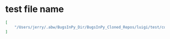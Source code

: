 # test file name

```json
[
    "/Users/jerry/.abw/BugsInPy_Dir/BugsInPy_Cloned_Repos/luigi/test/contrib/redshift_test.py"
]
```
